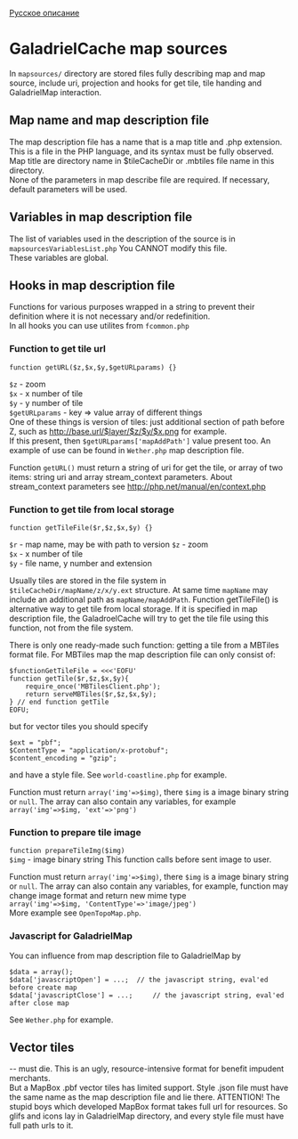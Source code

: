 [Русское описание](https://github.com/VladimirKalachikhin/Galadriel-cache/blob/master/mapsources/mapsources.ru-RU.md)  
# GaladrielCache map sources
In `mapsources/` directory are stored files fully describing map and map source, include uri, projection and hooks for get tile, tile handing and GaladrielMap interaction.

## Map name and map description file
The map description file has a name that is a map title and .php extension. This is a file in the PHP language, and its syntax must be fully observed.  
Map title are directory name in $tileCacheDir or .mbtiles file name in this directory.  
None of the parameters in map describe file are required. If necessary, default parameters will be used.

## Variables in map description file
The list of variables used in the description of the source is in `mapsourcesVariablesList.php`
You CANNOT modify this file.  
These variables are global.

## Hooks in map description file
Functions for various purposes wrapped in a string to prevent their definition where it is not necessary and/or redefinition.  
In all hooks you can use utilites from `fcommon.php`

### Function to get tile url
```
function getURL($z,$x,$y,$getURLparams) {}
```
`$z` - zoom  
`$x` - x number of tile  
`$y` - y number of tile  
`$getURLparams` - key => value array of different things  
One of these things is version of tiles: just additional section of path before Z, such as http://base.url/$layer/$z/$y/$x.png for example.  
If this present, then `$getURLparams['mapAddPath']` value present too. An example of use can be found in `Wether.php` map description file.

Function `getURL()` must return a string of uri for get the tile, or array of two items: string uri and array stream_context parameters.
About stream_context parameters see http://php.net/manual/en/context.php

### Function to get tile from local storage
```
function getTileFile($r,$z,$x,$y) {}
```
`$r` - map name, may be with path to version
`$z` - zoom  
`$x` - x number of tile  
`$y` - file name, y number and extension  

Usually tiles are stored in the file system in `$tileCacheDir/mapName/z/x/y.ext` structure. At same time `mapName` may include an additional path as  `mapName/mapAddPath`.
Function getTileFile() is alternative way to get tile from local storage. If it is specified in map description file, the GaladroelCache will try to get the tile file using this function, not from the file system.

There is only one ready-made such function: getting a tile from a MBTiles format file. For MBTiles map the map description file can only consist of:
```
$functionGetTileFile = <<<'EOFU'
function getTile($r,$z,$x,$y){
	require_once('MBTilesClient.php');
	return serveMBTiles($r,$z,$x,$y);
} // end function getTile
EOFU;
```
but for vector tiles you should specify  
```
$ext = "pbf";  
$ContentType = "application/x-protobuf";
$content_encoding = "gzip";
```
and have a style file.
See `world-coastline.php` for example.

Function must return `array('img'=>$img)`, there `$img` is a image binary string or `null`. The array can also contain any variables, for example  
`array('img'=>$img, 'ext'=>'png')`

### Function to prepare tile image
`function prepareTileImg($img)`  
`$img` - image binary string
This function calls before sent image to user.

Function must return `array('img'=>$img)`, there `$img` is a image binary string or `null`. The array can also contain any variables, for example, function may change image format and return new mime type  
`array('img'=>$img, 'ContentType'=>'image/jpeg')`  
More example see `OpenTopoMap.php`.

### Javascript for GaladrielMap
You can influence from map description file to GaladrielMap by
```
$data = array();
$data['javascriptOpen'] = ...; 	// the javascript string, eval'ed before create map
$data['javascriptClose'] = ...; 	// the javascript string, eval'ed after close map
```
See `Wether.php` for example.

## Vector tiles
-- must die. This is an ugly, resource-intensive format for benefit impudent merchants.  
But a MapBox .pbf vector tiles has limited support. Style .json file must have the same name as the map description file and lie there.
ATTENTION! The stupid boys which developed MapBox format takes full url for resources. So glifs and icons lay in GaladrielMap directory, and every style file must have full path urls to it.

